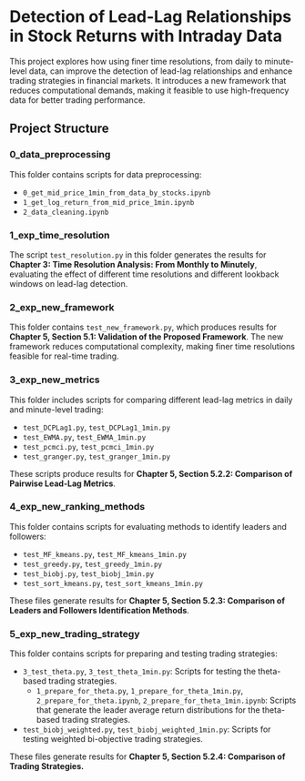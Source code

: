 # Detection of Lead-Lag Relationships in Stock Returns with Intraday Data

This project explores how using finer time resolutions, from daily to minute-level data, can improve the detection of lead-lag relationships and enhance trading strategies in financial markets. It introduces a new framework that reduces computational demands, making it feasible to use high-frequency data for better trading performance.

## Project Structure

### 0_data_preprocessing
This folder contains scripts for data preprocessing:
- `0_get_mid_price_1min_from_data_by_stocks.ipynb`
- `1_get_log_return_from_mid_price_1min.ipynb`
- `2_data_cleaning.ipynb`

### 1_exp_time_resolution
The script `test_resolution.py` in this folder generates the results for **Chapter 3: Time Resolution Analysis: From Monthly to Minutely**, evaluating the effect of different time resolutions and different lookback windows on lead-lag detection.

### 2_exp_new_framework
This folder contains `test_new_framework.py`, which produces results for **Chapter 5, Section 5.1: Validation of the Proposed Framework**. The new framework reduces computational complexity, making finer time resolutions feasible for real-time trading.

### 3_exp_new_metrics
This folder includes scripts for comparing different lead-lag metrics in daily and minute-level trading:
- `test_DCPLag1.py`, `test_DCPLag1_1min.py`
- `test_EWMA.py`, `test_EWMA_1min.py`
- `test_pcmci.py`, `test_pcmci_1min.py`
- `test_granger.py`, `test_granger_1min.py`

These scripts produce results for **Chapter 5, Section 5.2.2: Comparison of Pairwise Lead-Lag Metrics**.

### 4_exp_new_ranking_methods
This folder contains scripts for evaluating methods to identify leaders and followers:
- `test_MF_kmeans.py`, `test_MF_kmeans_1min.py`
- `test_greedy.py`, `test_greedy_1min.py`
- `test_biobj.py`, `test_biobj_1min.py`
- `test_sort_kmeans.py`, `test_sort_kmeans_1min.py`

These files generate results for **Chapter 5, Section 5.2.3: Comparison of Leaders and Followers Identification Methods**.

### 5_exp_new_trading_strategy
This folder contains scripts for preparing and testing trading strategies:
- `3_test_theta.py`, `3_test_theta_1min.py`: Scripts for testing the theta-based trading strategies.
  - `1_prepare_for_theta.py`, `1_prepare_for_theta_1min.py`, `2_prepare_for_theta.ipynb`, `2_prepare_for_theta_1min.ipynb`: Scripts that generate the leader average return distributions for the theta-based trading strategies.
- `test_biobj_weighted.py`, `test_biobj_weighted_1min.py`: Scripts for testing weighted bi-objective trading strategies.

These files generate results for **Chapter 5, Section 5.2.4: Comparison of Trading Strategies.**

